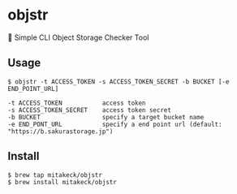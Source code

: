 # objstr
👮 Simple CLI Object Storage Checker Tool

## Usage

```
$ objstr -t ACCESS_TOKEN -s ACCESS_TOKEN_SECRET -b BUCKET [-e END_POINT_URL]

-t ACCESS_TOKEN           access token
-s ACCESS_TOKEN_SECRET    access token secret
-b BUCKET                 specify a target bucket name
-e END_PONT_URL           specify a end point url (default: "https://b.sakurastorage.jp")
```

## Install

```
$ brew tap mitakeck/objstr
$ brew install mitakeck/objstr
```
